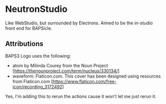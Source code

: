 # NeutronStudio
Like WebStudio, but surrounded by Electrons. Aimed to be the in-studio front end for BAPSicle.

## Attributions
BAPS3 Logo uses the following:
- atom by Milinda Courey from the Noun Project [https://thenounproject.com/term/nucleus/330134/]
- waveform: Flaticon.com. This cover has been designed using resources from Flaticon.com [https://www.flaticon.com/free-icon/recording_3172492]

Yes, I'm adding this to rerun the actions cause it won't let me just rerun it.
